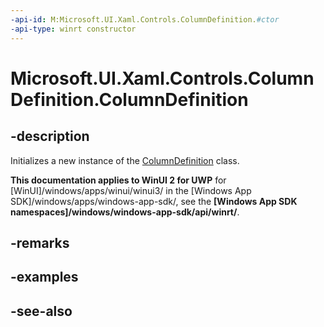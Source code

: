 ```yaml
---
-api-id: M:Microsoft.UI.Xaml.Controls.ColumnDefinition.#ctor
-api-type: winrt constructor
---
```


<!-- Method syntax
public ColumnDefinition()
-->

# Microsoft.UI.Xaml.Controls.ColumnDefinition.ColumnDefinition

## -description
Initializes a new instance of the [ColumnDefinition](columndefinition.md) class.

**This documentation applies to WinUI 2 for UWP** for [WinUI]/windows/apps/winui/winui3/ in the [Windows App SDK]/windows/apps/windows-app-sdk/, see the **[Windows App SDK namespaces]/windows/windows-app-sdk/api/winrt/**.

## -remarks

## -examples

## -see-also
